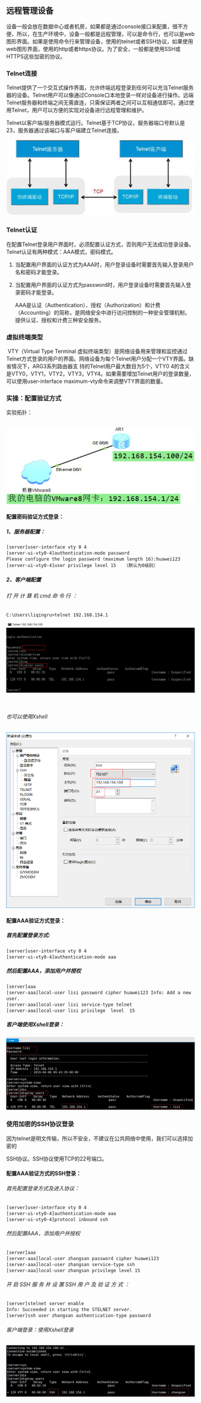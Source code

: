 ## 远程管理设备

​	设备一般会放在数据中心或者机房，如果都是通过console接口来配置，很不方便，所以，在生产环境中，设备一般都是远程管理，可以是命令行，也可以是web图形界面。如果是使用命令行来管理设备，使用的telnet或者SSH协议，如果使用web图形界面，使用的http或者https协议。为了安全，一般都是使用SSH或HTTPS这些加密的协议。

### Telnet连接

​	Telnet提供了一个交互式操作界面，允许终端远程登录到任何可以充当Telnet服务器的设备。Telnet用户可以像通过Console口本地登录一样对设备进行操作。远端Telnet服务器和终端之间无需直连，只需保证两者之间可以互相通信即可。通过使用Telnet，用户可以方便的实现对设备进行远程管理和维护。

​	Telnet以客户端/服务器模式运行。Telnet基于TCP协议，服务器端口号默认是23，服务器通过该端口与客户端建立Telnet连接。

![图片1](images/图片1.png)

### Telnet认证

​	在配置Telnet登录用户界面时，必须配置认证方式，否则用户无法成功登录设备。Telnet认证有两种模式：AAA模式，密码模式。

1. 当配置用户界面的认证方式为AAA时，用户登录设备时需要首先输入登录用户名和密码才能登录。

2. 当配置用户界面的认证方式为password时，用户登录设备时需要首先输入登录密码才能登录。

   

   

   AAA是认证（Authentication）、授权（Authorization）和计费（Accounting）的简称，是网络安全中进行访问控制的一种安全管理机制，提供认证、授权和计费三种安全服务。

   

### 虚拟终端类型

​	VTY（Virtual Type Terminal 虚拟终端类型）是网络设备用来管理和监控通过Telnet方式登录的用户的界面。网络设备为每个Telnet用户分配一个VTY界面。缺省情况下，ARG3系列路由器支 持的Telnet用户最大数目为5个，VTY0 4的含义是VTY0，VTY1，VTY2，VTY3，VTY4。如果需要增加Telnet用户的登录数量，可以使用user-interface maximum-vty命令来调整VTY界面的数量。

### 实操：配置验证方式

实验拓扑：

​	![图片2](images/图片2.png)

#### 配置密码验证方式登录：

##### 	1、服务器配置：

```shell
[server]user-interface vty 0 4
[server-ui-vty0-4]authentication-mode password
Please configure the login password (maximum length 16):huawei123 
[server-ui-vty0-4]user privilege level 15	（默认为0级别）
```

##### 2、客户端配置

###### 	打 开 计 算 机 cmd 命 令 行 ：

```shell
C:\Users\liqingru>telnet 192.168.154.1
```

![图片3](images/图片3.png)

​	

###### 		也可以使用Xshell



![图片4](images/图片4.png)



#### 配置AAA验证方式登录：

##### 首先配置登录方式:

```shell
[server]user-interface vty 0 4
[server-ui-vty0-4]authentication-mode aaa
```

##### 然后配置AAA，添加用户并授权

```shell
[server]aaa
[server-aaa]local-user lisi password cipher huawei123 Info: Add a new user.
[server-aaa]local-user lisi service-type telnet 
[server-aaa]local-user lisi privilege  level  15
```

##### 客户端使用Xshell登录：

![图片5](images/图片5.png)

### 	使用加密的SSH协议登录

​	因为telnet是明文传输，所以不安全，不建议在公共网络中使用，我们可以选择加密的

SSH协议。SSH协议使用TCP的22号端口。

#### 配置AAA验证方式的SSH登录：

###### 	首先配置登录方式及进入协议：

```shell
[server]user-interface vty 0 4
[server-ui-vty0-4]authentication-mode aaa 
[server-ui-vty0-4]protocol inbound ssh
```

###### 	然后配置AAA，添加用户并授权

```shell
[server]aaa
[server-aaa]local-user zhangsan password cipher huawei123
[server-aaa]local-user zhangsan service-type ssh
[server-aaa]local-user zhangsan privilege level 15 
```

###### 开 启 SSH 服 务 并 设 置 SSH 用 户 及 验 证 方 式 ：

```shell
[server]stelnet server enable
Info: Succeeded in starting the STELNET server. 
[server]ssh user zhangsan authentication-type password 
```

###### 客户端登录：使用Xshell登录

![图片6](images/图片6.png)

